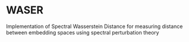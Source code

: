 # WASER
Implementation of Spectral Wasserstein Distance for measuring distance between embedding spaces using spectral perturbation theory
